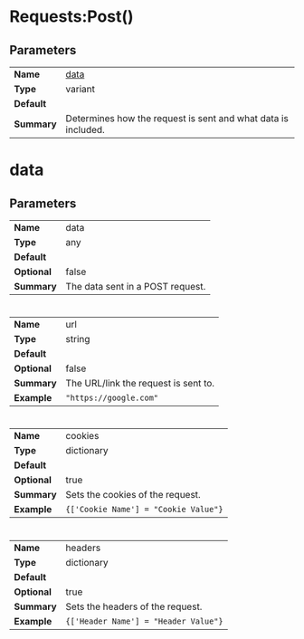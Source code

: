 # Requests:Post()
## Parameters
|   |   |
--- | ---
| **Name** | [data](https://github.com/astriaInight/RBXRequests/blob/main/documentation/dataparam.md) |
| **Type** | variant |
| **Default** |  |
| **Summary** | Determines how the request is sent and what data is included. |

# data
## Parameters

|   |   |
--- | ---
| **Name** | data |
| **Type** | any |
| **Default** |  |
| **Optional** | false |
| **Summary** | The data sent in a POST request. |

# 

|   |   |
--- | ---
| **Name** | url |
| **Type** | string |
| **Default** |  |
| **Optional** | false |
| **Summary** | The URL/link the request is sent to. |
| **Example** | ```"https://google.com"``` |

# 

|   |   |
--- | ---
| **Name** | cookies |
| **Type** | dictionary |
| **Default** |  |
| **Optional** | true |
| **Summary** | Sets the cookies of the request. |
| **Example** | ```{['Cookie Name'] = "Cookie Value"}``` |

# 

|   |   |
--- | ---
| **Name** | headers |
| **Type** | dictionary |
| **Default** |  |
| **Optional** | true |
| **Summary** | Sets the headers of the request. |
| **Example** | ```{['Header Name'] = "Header Value"}``` |
